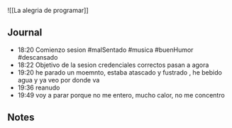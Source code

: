 
![[La alegria de programar]]

## Journal
- 18:20  Comienzo sesion #malSentado #musica #buenHumor #descansado 
- 18:22  Objetivo de la sesion credenciales correctos pasan a agora 
- 19:20  he parado un moemnto, estaba atascado y fustrado , he bebido agua y ya veo por donde va 
- 19:36  reanudo 
- 19:49  voy a parar porque no me entero, mucho calor, no me concentro 



## Notes
